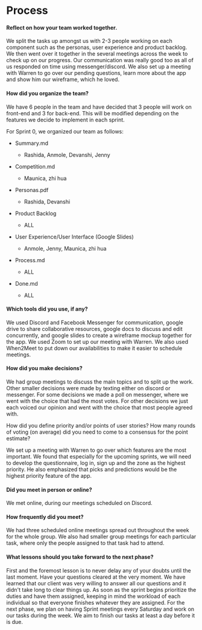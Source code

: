 # Process

#### Reflect on how your team worked together.

We split the tasks up amongst us with 2-3 people working on each component such as the personas, user experience and product backlog. We then went over it together in the several meetings across the week to check up on our progress. Our communication was really good too as all of us responded on time using messenger/discord. We also set up a meeting with Warren to go over our pending questions, learn more about the app and show him our wireframe, which he loved.

#### How did you organize the team?

We have 6 people in the team and have decided that 3 people will work on front-end and 3 for back-end. This will be modified depending on the features we decide to implement in each sprint.

For Sprint 0, we organized our team as follows:

* Summary.md  
   * Rashida, Anmole, Devanshi, Jenny

* Competition.md  
   * Maunica, zhi hua

* Personas.pdf  
    * Rashida, Devanshi

* Product Backlog  
    * ALL

* User Experience/User Interface (Google Slides)  
    * Anmole, Jenny, Maunica, zhi hua

* Process.md  
    * ALL

* Done.md  
    * ALL 

#### Which tools did you use, if any?

We used Discord and Facebook Messenger for communication, google drive to share collaborative resources, google docs to discuss and edit concurrently, and google slides to create a wireframe mockup together for the app. We used Zoom to set up our meeting with Warren. We also used When2Meet to put down our availabilities to make it easier to schedule meetings.

#### How did you make decisions?

We had group meetings to discuss the main topics and to split up the work. Other smaller decisions were made by texting either on discord or messenger. For some decisions we made a poll on messenger, where we went with the choice that had the most votes. For other decisions we just each voiced our opinion and went with the choice that most people agreed with. 

How did you define priority and/or points of user stories? How many rounds of voting (on average) did you need to come to a consensus for the point estimate?

We set up a meeting with Warren to go over which features are the most important. We found that especially for the upcoming sprints, we will need to develop the questionnaire, log in, sign up and the zone as the highest priority. He also emphasized that picks and predictions would be the highest priority feature of the app.

#### Did you meet in person or online?

We met online, during our meetings scheduled on Discord. 

#### How frequently did you meet?

We had three scheduled online meetings spread out throughout the week for the whole group. We also had smaller group meetings for each particular task, where only the people assigned to that task had to attend.

#### What lessons should you take forward to the next phase?

First and the foremost lesson is to never delay any of your doubts until the last moment. Have your questions cleared at the very moment. We have learned that our client was very willing to answer all our questions and it didn't take long to clear things up. As soon as the sprint begins prioritize the duties and have them assigned, keeping in mind the workload of each individual so that everyone finishes whatever they are assigned. 
For the next phase, we plan on having Sprint meetings every Saturday and work on our tasks during the week. We aim to finish our tasks at least a day before it is due.




